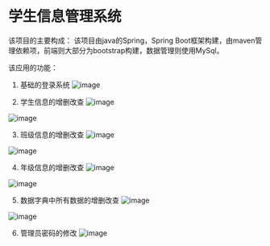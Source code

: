 # 学生信息管理系统
该项目的主要构成：
该项目由java的Spring，Spring Boot框架构建，由maven管理依赖项，前端则大部分为bootstrap构建，数据管理则使用MySql。

该应用的功能：
1. 基础的登录系统
![image](https://user-images.githubusercontent.com/48896152/146347337-e0f4ac91-ee38-49d4-9b93-6a06f6f54ed5.png)

2. 学生信息的增删改查
![image](https://user-images.githubusercontent.com/48896152/146347538-a3048d0e-6a92-4863-9ec1-cddc0575ec7b.png)

![image](https://user-images.githubusercontent.com/48896152/146347482-e4b4da2f-30a4-49c8-97cd-d28b1f62e527.png)

3. 班级信息的增删改查
![image](https://user-images.githubusercontent.com/48896152/146347599-2cfd20b9-a593-4cfd-b303-1363bd12d452.png)

![image](https://user-images.githubusercontent.com/48896152/146347651-2e6fc331-7e8a-4bea-bc2d-db0accdcb796.png)

4. 年级信息的增删改查
![image](https://user-images.githubusercontent.com/48896152/146347695-6c5c7ffd-699c-4ace-89d5-97965b2d63c4.png)

![image](https://user-images.githubusercontent.com/48896152/146347734-1acb99f4-8196-46a8-92ea-4e5b18ca694c.png)

5. 数据字典中所有数据的增删改查
![image](https://user-images.githubusercontent.com/48896152/146348897-b4c4e374-5052-42c3-92ba-99dcfd160663.png)

![image](https://user-images.githubusercontent.com/48896152/146348918-e14edf01-e03a-4806-92c3-f81ecc11dc55.png)

6. 管理员密码的修改
![image](https://user-images.githubusercontent.com/48896152/146348985-b1d85a62-8d78-4d09-87b0-99d8fffa910d.png)
